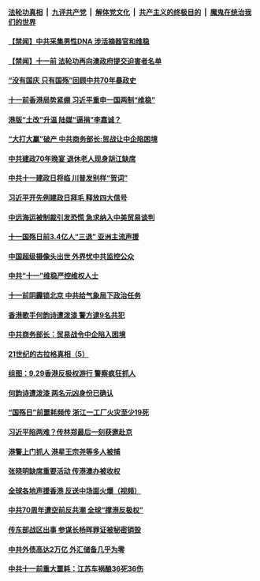 ####  [法轮功真相](../../../../basic/blob/master/README.md?t=09302352) &nbsp;|&nbsp; [九评共产党](../../../../9ping.md/blob/master/README.md?t=09302352) &nbsp;|&nbsp; [解体党文化](../../../../jtdwh.md/blob/master/README.md?t=09302352)  &nbsp;|&nbsp; [共产主义的终极目的](../../../../gczydzjmd.md/blob/master/README.md?t=09302352) &nbsp;|&nbsp; [魔鬼在统治我们的世界](../../../../mgztzwmdsj.md/blob/master/README.md?t=09302352) 

#### [【禁闻】中共采集男性DNA 涉活摘器官和维稳](../pages/prog204/a102676095.md?t=09302352) 

#### [【禁闻】十一前 法轮功再向澳政府提交迫害者名单](../pages/prog204/a102676177.md?t=09302352) 

#### [“没有国庆 只有国殇”回顾中共70年暴政史](../pages/prog204/a102676185.md?t=09302352) 

#### [十一前香港局势紧绷 习近平重申一国两制“维稳”](../pages/prog204/a102676098.md?t=09302352) 

#### [港版“土改”升温 陆媒“逼捐”李嘉诚？](../pages/prog204/a102676067.md?t=09302352) 

#### [“大打大赢”破产 中共商务部长:贸战让中企陷困境](../pages/prog204/a102676057.md?t=09302352) 

#### [中共建政70年晚宴 退休老人现身胡江缺席](../pages/prog204/a102676038.md?t=09302352) 

#### [中共十一建政日将临 川普发别样“贺词”](../pages/prog204/a102675962.md?t=09302352) 

#### [习近平开先例建政日拜毛 释放四大信号](../pages/prog204/a102675985.md?t=09302352) 

#### [中远海运被制裁引发恐慌 急求纳入中美贸易谈判](../pages/prog204/a102675948.md?t=09302352) 

#### [十一国殇日前3.4亿人“三退” 亚洲主流声援](../pages/prog204/a102675969.md?t=09302352) 

#### [中国超级摄像头出世 外界忧中共监控公众](../pages/prog204/a102675922.md?t=09302352) 

#### [中共“十一”维稳严控维权人士](../pages/prog204/a102675800.md?t=09302352) 

#### [十一前阴霾锁北京 中共给气象局下政治任务](../pages/prog204/a102675761.md?t=09302352) 


#### [香港歌手何韵诗遭泼漆 警方逮9名共犯](../pages/prog204/a102675732.md?t=09302352) 

#### [中共商务部长：贸易战令中企陷入困境](../pages/prog204/a102675735.md?t=09302352) 

#### [21世纪的古拉格真相（5）](../pages/prog204/a102675606.md?t=09302352) 

#### [组图：9.29香港反极权游行 警察疯狂抓人](../pages/prog204/a102675640.md?t=09302352) 

#### [何韵诗遭泼漆 两名元凶身份已确认](../pages/prog204/a102675635.md?t=09302352) 

#### [“国殇日”前噩耗频传 浙江一工厂火灾至少19死](../pages/prog204/a102675607.md?t=09302352) 

#### [习近平陷两难？传林郑最后一刻获邀赴京](../pages/prog204/a102675595.md?t=09302352) 

#### [港警上门抓人 港星王宗尧等多人被捕](../pages/prog204/a102675573.md?t=09302352) 

#### [张晓明缺席重要活动 传港澳办被收权](../pages/prog204/a102675506.md?t=09302352) 

#### [全球各地声援香港 反送中场面火爆（视频）](../pages/prog204/a102675472.md?t=09302352) 

#### [中共70周年遭空前反共潮 全球“撑港反极权”](../pages/prog204/a102675449.md?t=09302352) 

#### [传东部战区出事 参谋长杨晖罪证被秘密销毁](../pages/prog204/a102675434.md?t=09302352) 

#### [中共外债高达2万亿 外汇储备几乎为零](../pages/prog204/a102675420.md?t=09302352) 

#### [中共十一前重大噩耗：江苏车祸酿36死36伤](../pages/prog204/a102675414.md?t=09302352) 


